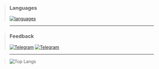 > ### Languages
> [![languages](https://skillicons.dev/icons?i=c,cpp,rust,python)](https://github.com/reslaid)

> ---

>### Feedback
> [![Telegram](https://img.shields.io/badge/Telegram:-white.svg)](https://t.me/kxrnel32)
>[![Telegram](https://img.icons8.com/fluency/20/000000/telegram-app.png)](https://t.me/kxrnel32)

> ---

> ![Top Langs](https://github-readme-stats.vercel.app/api/top-langs/?username=reslaid&show_icons=true&theme=darcula&border_radius=35&hide_border=true&hide_title=true&hide_progress=false&langs_count=5) 
